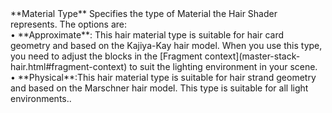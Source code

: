 <tr>
<td>**Material Type**</td>
<td>Specifies the type of Material the Hair Shader represents. The options are:<br/>&#8226; **Approximate**: This hair material type is suitable for hair card geometry and based on the Kajiya-Kay hair model. When you use this type,  you need to adjust the blocks in the [Fragment context](master-stack-hair.html#fragment-context) to suit the lighting environment in your scene.<br/>&#8226; **Physical**:This hair material type is suitable for hair strand geometry and based on the Marschner hair model. This type is suitable for all light environments..</td>
</tr>
